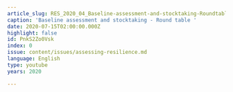 ```yaml
---
article_slug: RES_2020_04_Baseline-assessment-and-stocktaking-Roundtable
caption: 'Baseline assessment and stocktaking - Round table '
date: 2020-07-15T02:00:00.000Z
highlight: false
id: PnkS2Zo0Vsk
index: 0
issue: content/issues/assessing-resilience.md
language: English
type: youtube
years: 2020

---
```

